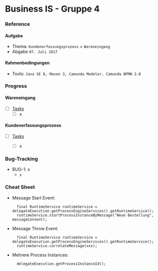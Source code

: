 # Business IS - Gruppe 4

### Reference

#### Aufgabe
- Thema:        `Kundenerfassungsprozess` + `Wareneingang`
- Abgabe        `07. Juli 2017`

#### Rahmenbedingungen
- Tools:    `Java SE 8, Maven 3, Camunda Modeler, Camunda BPMN 2.0`


### Progress

#### Wareneingang
- [ ] <u>Tasks</u>
    - [ ] x    

#### Kundenerfassungsprozess
- [ ] <u>Tasks</u>
    - [ ] x


### Bug-Tracking
- BUG-1: x
     - `x`


### Cheat Sheet
- Message Start Event:

        final RuntimeService runtimeService = delegateExecution.getProcessEngineServices().getRuntimeService();
        runtimeService.startProcessInstanceByMessage("Neue Bestellung", messageContent);

- Message Throw Event:

        final RuntimeService runtimeService = delegateExecution.getProcessEngineServices().getRuntimeService();
        runtimeService.correlateMessage(xxx);

- Mehrere Process Instances:

        delegateExecution.getProcessInstanceId();
